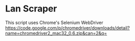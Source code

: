 Lan Scraper
===
This script uses Chrome's Selenium WebDriver
https://code.google.com/p/chromedriver/downloads/detail?name=chromedriver2_mac32_0.6.zip&can=2&q=

